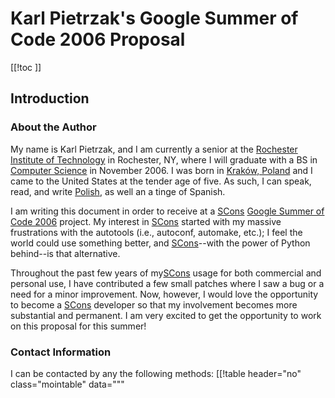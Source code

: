 

# Karl Pietrzak's Google Summer of Code 2006 Proposal

[[!toc ]] 
## Introduction


### About the Author

My name is Karl Pietrzak, and I am currently a senior at the [Rochester Institute of Technology](http://www.rit.edu) in Rochester, NY, where I will graduate with a BS in [Computer Science](http://www.cs.rit.edu) in November 2006.  I was born in [Kraków, Poland](http://en.wikipedia.org/wiki/Krakow) and I came to the United States at the tender age of five.  As such, I can speak, read, and write [Polish](http://en.wikibooks.org/wiki/Basic_Polish_language_course), as well an a tinge of Spanish. 

I am writing this document in order to receive at a [SCons](http://www.scons.org) [Google Summer of Code 2006](http://code.google.com/summerofcode.html) project.  My interest in [SCons](http://www.scons.org) started with my massive frustrations with the autotools (i.e., autoconf, automake, etc.); I feel the world could use something better, and [SCons](http://www.scons.org)--with the power of Python behind--is that alternative. 

Throughout the past few years of my[SCons](http://www.scons.org) usage for both commercial and personal use, I have contributed a few small patches where I saw a bug or a need for a minor improvement.  Now, however, I would love the opportunity to become a [SCons](http://www.scons.org) developer so that my involvement becomes more substantial and permanent.  I am very excited to get the opportunity to work on this proposal for this summer! 


### Contact Information

I can be contacted by any the following methods: 
[[!table header="no" class="mointable" data="""
